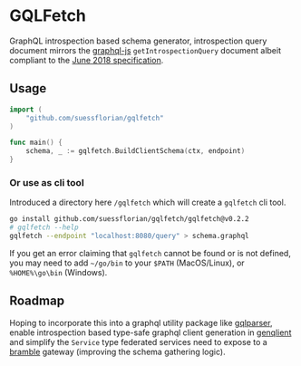 # GQLFetch

GraphQL introspection based schema generator, introspection query document mirrors the [graphql-js](https://github.com/graphql/graphql-js) `getIntrospectionQuery` document albeit compliant to the [June 2018 specification](https://spec.graphql.org/June2018/#sec-Introspection).

## Usage

```go
import (
	"github.com/suessflorian/gqlfetch"
)

func main() {
	schema, _ := gqlfetch.BuildClientSchema(ctx, endpoint)
}
```

### Or use as cli tool
Introduced a directory here `/gqlfetch` which will create a `gqlfetch` cli tool.

```bash
go install github.com/suessflorian/gqlfetch/gqlfetch@v0.2.2
# gqlfetch --help
gqlfetch --endpoint "localhost:8080/query" > schema.graphql
```

If you get an error claiming that `gqlfetch` cannot be found or is not defined, you may need to add `~/go/bin` to your `$PATH` (MacOS/Linux), or `%HOME%\go\bin` (Windows).

## Roadmap

Hoping to incorporate this into a graphql utility package like [gqlparser](https://github.com/vektah/gqlparser), enable introspection based type-safe graphql client generation in [genqlient](https://github.com/Khan/genqlient) and simplify the `Service` type federated services need to expose to a [bramble](https://movio.github.io/bramble/#/federation) gateway (improving the schema gathering logic).
